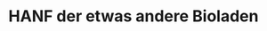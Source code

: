 ---
title: "HANF der etwas andere Bioladen"
url: /regensburg/hanf-der-etwas-andere-bioladen/
shop: Allgemein
---